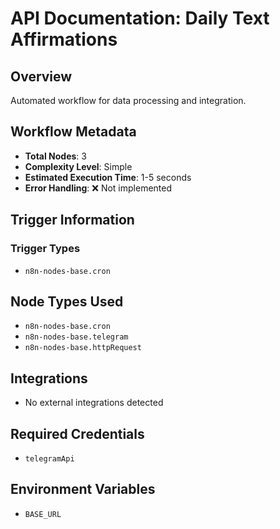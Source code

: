 # API Documentation: Daily Text Affirmations

## Overview
Automated workflow for data processing and integration.

## Workflow Metadata
- **Total Nodes**: 3
- **Complexity Level**: Simple
- **Estimated Execution Time**: 1-5 seconds
- **Error Handling**: ❌ Not implemented

## Trigger Information
### Trigger Types
- `n8n-nodes-base.cron`

## Node Types Used
- `n8n-nodes-base.cron`
- `n8n-nodes-base.telegram`
- `n8n-nodes-base.httpRequest`

## Integrations
- No external integrations detected

## Required Credentials
- `telegramApi`

## Environment Variables
- `BASE_URL`
